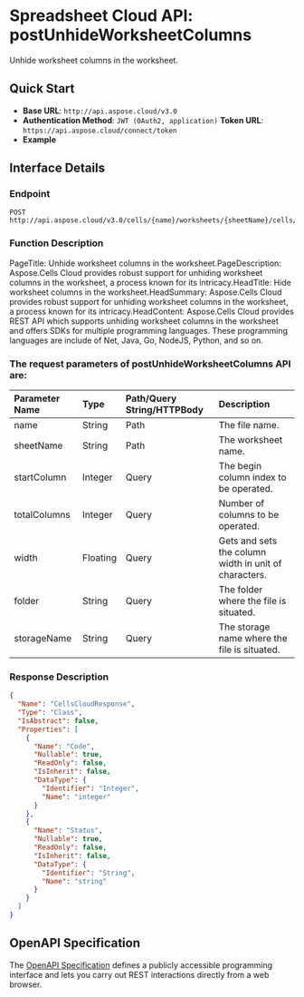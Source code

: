 # **Spreadsheet Cloud API: postUnhideWorksheetColumns**

Unhide worksheet columns in the worksheet. 


## **Quick Start**

- **Base URL**: `http://api.aspose.cloud/v3.0`
- **Authentication Method**: `JWT (OAuth2, application)`  **Token URL**: `https://api.aspose.cloud/connect/token`
- **Example** 

## **Interface Details**

### **Endpoint** 

```
POST http://api.aspose.cloud/v3.0/cells/{name}/worksheets/{sheetName}/cells/columns/unhide
```
### **Function Description**
PageTitle: Unhide worksheet columns in the worksheet.PageDescription: Aspose.Cells Cloud provides robust support for unhiding worksheet columns in the worksheet, a process known for its intricacy.HeadTitle: Hide worksheet columns in the worksheet.HeadSummary: Aspose.Cells Cloud provides robust support for unhiding worksheet columns in the worksheet, a process known for its intricacy.HeadContent: Aspose.Cells Cloud provides REST API which supports unhiding worksheet columns in the worksheet and offers SDKs for multiple programming languages. These programming languages are include of Net, Java, Go, NodeJS, Python, and so on.

### The request parameters of **postUnhideWorksheetColumns** API are: 

| Parameter Name | Type | Path/Query String/HTTPBody | Description | 
| :- | :- | :- |:- | 
|name|String|Path|The file name.|
|sheetName|String|Path|The worksheet name.|
|startColumn|Integer|Query|The begin column index to be operated.|
|totalColumns|Integer|Query|Number of columns to be operated.|
|width|Floating|Query|Gets and sets the column width in unit of characters.|
|folder|String|Query|The folder where the file is situated.|
|storageName|String|Query|The storage name where the file is situated.|

### **Response Description**
```json
{
  "Name": "CellsCloudResponse",
  "Type": "Class",
  "IsAbstract": false,
  "Properties": [
    {
      "Name": "Code",
      "Nullable": true,
      "ReadOnly": false,
      "IsInherit": false,
      "DataType": {
        "Identifier": "Integer",
        "Name": "integer"
      }
    },
    {
      "Name": "Status",
      "Nullable": true,
      "ReadOnly": false,
      "IsInherit": false,
      "DataType": {
        "Identifier": "String",
        "Name": "string"
      }
    }
  ]
}
```


## OpenAPI Specification

The [OpenAPI Specification](https://reference.aspose.cloud/cells/#/CellsController/PostUnhideWorksheetColumns) defines a publicly accessible programming interface and lets you carry out REST interactions directly from a web browser.
